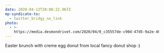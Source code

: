 ```yaml
---
date: 2020-04-12T20:08:22.967Z
mp-syndicate-to:
  - twitter_bridgy_no_link
photo:
  - >-
    https://media.desmondrivet.com/2020/04/0_c35557de-c90d-47d5-9a2e-46165e4b6bf7.jpg
---
```


Easter brunch with creme egg donut from local fancy donut shop :)

